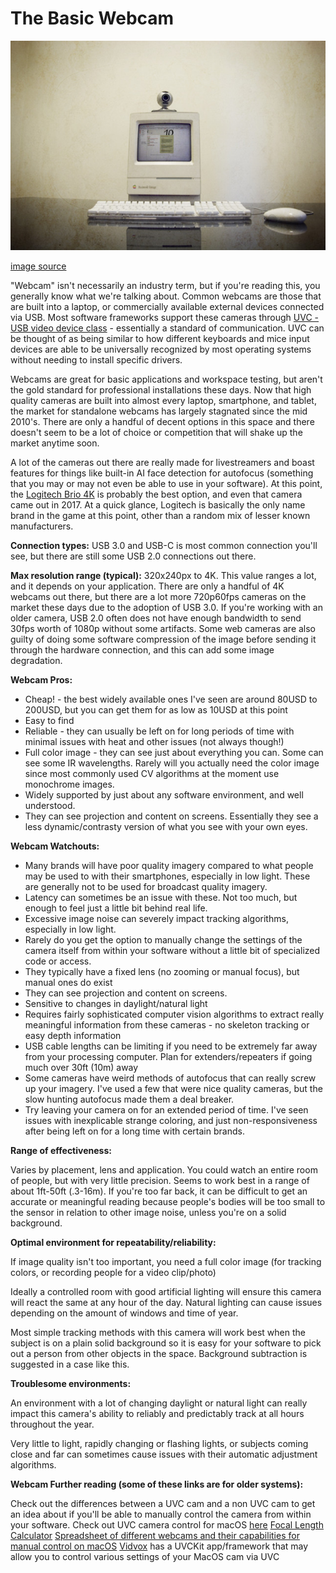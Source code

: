 # The Basic Webcam

![BasicWebcam](webcam.jpg)

[image source](http://www.flickr.com/photos/designios/2066516480/)

"Webcam" isn't necessarily an industry term, but if you're reading this, you generally know what we're talking about. Common webcams are those that are built into a laptop, or commercially available external devices connected via USB. Most software frameworks support these cameras through [UVC - USB video device class](https://en.wikipedia.org/wiki/USB\_video\_device\_class) - essentially a standard of communication. UVC can be thought of as being similar to how different keyboards and mice input devices are able to be universally recognized by most operating systems without needing to install specific drivers.

Webcams are great for basic applications and workspace testing, but aren't the gold standard for professional installations these days. Now that high quality cameras are built into almost every laptop, smartphone, and tablet, the market for standalone webcams has largely stagnated since the mid 2010's. There are only a handful of decent options in this space and there doesn't seem to be a lot of choice or competition that will shake up the market anytime soon.

A lot of the cameras out there are really made for livestreamers and boast features for things like built-in AI face detection for autofocus (something that you may or may not even be able to use in your software). At this point, the [Logitech Brio 4K](https://www.logitech.com/en-us/product/brio) is probably the best option, and even that camera came out in 2017. At a quick glance, Logitech is basically the only name brand in the game at this point, other than a random mix of lesser known manufacturers.

**Connection types:** USB 3.0 and USB-C is most common connection you'll see, but there are still some USB 2.0 connections out there.

**Max resolution range (typical):** 320x240px to 4K. This value ranges a lot, and it depends on your application. There are only a handful of 4K webcams out there, but there are a lot more 720p60fps cameras on the market these days due to the adoption of USB 3.0. If you're working with an older camera, USB 2.0 often does not have enough bandwidth to send 30fps worth of 1080p without some artifacts. Some web cameras are also guilty of doing some software compression of the image before sending it through the hardware connection, and this can add some image degradation.

**Webcam Pros:**

* Cheap! -  the best widely available ones I've seen are around 80USD to 200USD, but you can get them for as low as 10USD at this point
* Easy to find
* Reliable - they can usually be left on for long periods of time with minimal issues with heat and other issues (not always though!)
* Full color image - they can see just about everything you can. Some can see some IR wavelengths. Rarely will you actually need the color image since most commonly used CV algorithms at the moment use monochrome images.
* Widely supported by just about any software environment, and well understood.
* They can see projection and content on screens. Essentially they see a less dynamic/contrasty version of what you see with your own eyes.

**Webcam Watchouts:**

* Many brands will have poor quality imagery compared to what people may be used to with their smartphones, especially in low light. These are generally not to be used for broadcast quality imagery.
* Latency can sometimes be an issue with these. Not too much, but enough to feel just a little bit behind real life.
* Excessive image noise can severely impact tracking algorithms, especially in low light.
* Rarely do you get the option to manually change the settings of the camera itself from within your software without a little bit of specialized code or access.
* They typically have a fixed lens (no zooming or manual focus), but manual ones do exist
* They can see projection and content on screens.
* Sensitive to changes in daylight/natural light
* Requires fairly sophisticated computer vision algorithms to extract really meaningful information from these cameras - no skeleton tracking or easy depth information
* USB cable lengths can be limiting if you need to be extremely far away from your processing computer. Plan for extenders/repeaters if going much over 30ft (10m) away
* Some cameras have weird methods of autofocus that can really screw up your imagery. I've used a few that were nice quality cameras, but the slow hunting autofocus made them a deal breaker.
* Try leaving your camera on for an extended period of time. I've seen issues with inexplicable strange coloring, and just non-responsiveness after being left on for a long time with certain brands.

**Range of effectiveness:**

Varies by placement, lens and application. You could watch an entire room of people, but with very little precision. Seems to work best in a range of about 1ft-50ft (.3-16m). If you're too far back, it can be difficult to get an accurate  or meaningful reading because people's bodies will be too small to the sensor in relation to other image noise, unless you're on a solid background.

**Optimal environment for repeatability/reliability:**

If image quality isn't too important, you need a full color image (for tracking colors, or recording people for a video clip/photo)

Ideally a controlled room with good artificial lighting will ensure this camera will react the same at any hour of the day. Natural lighting can cause issues depending on the amount of windows and time of year.

Most simple tracking methods with this camera will work best when the subject is on a plain solid background so it is easy for your software to pick out a person from other objects in the space. Background subtraction is suggested in a case like this.

**Troublesome environments:**

An environment with a lot of changing daylight or natural light can really impact this camera's ability to reliably and predictably track at all hours throughout the year.

Very little to light, rapidly changing or flashing lights, or subjects coming close and far can sometimes cause issues with their automatic adjustment algorithms.

**Webcam Further reading (some of these links are for older systems):**

Check out the differences between a UVC cam and a non UVC cam to get an idea about if you'll be able to manually control the camera from within your software. Check out UVC camera control for macOS [here](http://phoboslab.org/log/2009/07/uvc-camera-control-for-mac-os-x) [Focal Length Calculator](http://www.videologyinc.com/lens%20focal%20length%20calculator.htm) [Spreadsheet of different webcams and their capabilities for manual control on macOS](http://mactaris.blogspot.nl/p/webcam-settings-camera-support.html) [Vidvox](https://vidvox.net/rays\_oddsnends/VVUVCKit\_doc/) has a UVCKit app/framework that may allow you to control various settings of your MacOS cam via UVC
